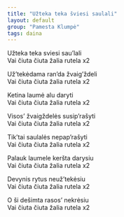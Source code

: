 ```yaml
---
title: "Užteka teka šviesi saulali"
layout: default  
group: "Pamesta Klumpė"
tags: daina  
---
```

Užteka teka sviesi sau’lali  
Vai čiuta čiuta žalia rutela x2  

Už’tekėdama ran’da žvaig’ždeli  
Vai čiuta čiuta žalia rutela x2  

Ketina laumė alu daryti  
Vai čiuta čiuta žalia rutela x2  

Visos’ žvaigždelės susip’rašyti  
Vai čiuta čiuta žalia rutela x2  

Tik’tai saulalės nepap’rašyti  
Vai čiuta čiuta žalia rutela x2  

Palauk laumele keršta darysiu  
Vai čiuta čiuta žalia rutela x2  

Devynis rytus neuž’tekėsiu  
Vai čiuta čiuta žalia rutela x2  

O ši dešimta rasos’ nekrėsiu  
Vai čiuta čiuta žalia rutela x2
